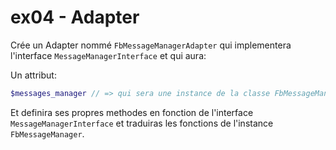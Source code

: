 # ex04 - Adapter

Crée un Adapter nommé `FbMessageManagerAdapter` qui implementera l'interface `MessageManagerInterface` et qui aura:

Un attribut:
```php
$messages_manager // => qui sera une instance de la classe FbMessageManager
```

Et definira ses propres methodes en fonction de l'interface `MessageManagerInterface` et traduiras les fonctions de l'instance `FbMessageManager`.
